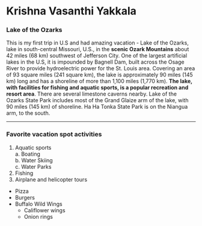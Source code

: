 # Krishna Vasanthi Yakkala
### Lake of the Ozarks
This is my first trip in U.S and had amazing vacation - Lake of the Ozarks, lake in south-central Missouri, U.S., in the **scenic Ozark Mountains** about 42 miles (68 km) southwest of Jefferson City. One of the largest artificial lakes in the U.S, it is impounded by Bagnell Dam, built across the Osage River to provide hydroelectric power for the St. Louis area. Covering an area of 93 square miles (241 square km), the lake is approximately 90 miles (145 km) long and has a shoreline of more than 1,100 miles (1,770 km). **The lake, with facilities for fishing and aquatic sports, is a popular recreation and resort area**. There are several limestone caverns nearby. Lake of the Ozarks State Park includes most of the Grand Glaize arm of the lake, with 90 miles (145 km) of shoreline. Ha Ha Tonka State Park is on the Niangua arm, to the south.

------
### Favorite vacation spot activities
1. Aquatic sports    
    a. Boating    
    b. Water Skiing    
    c. Water Parks
2. Fishing
3. Airplane and helicopter tours


* Pizza
* Burgers
* Buffalo Wild Wings
    * Califlower wings
    * Onion rings
